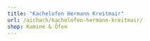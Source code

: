 ```yaml
---
title: "Kachelofen Hermann Kreitmair"
url: /aichach/kachelofen-hermann-kreitmair/
shop: Kamine & Öfen
---
```

